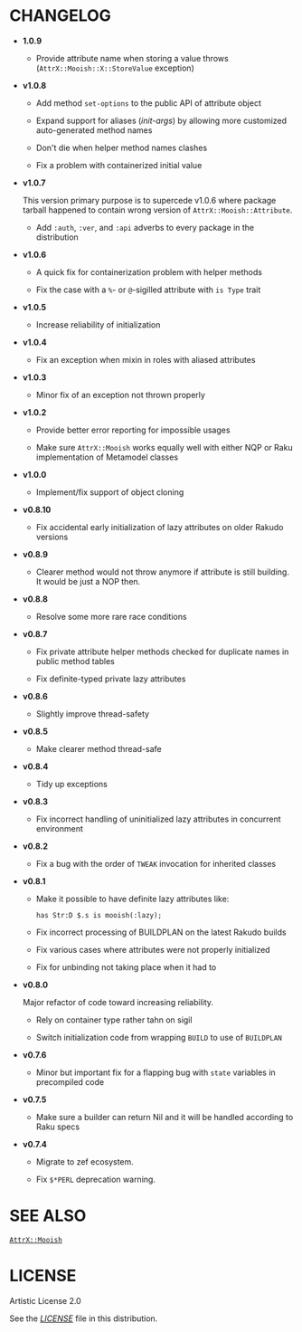 # CHANGELOG

  - **1.0.9**
    
      - Provide attribute name when storing a value throws (`AttrX::Mooish::X::StoreValue` exception)

  - **v1.0.8**
    
      - Add method `set-options` to the public API of attribute object
    
      - Expand support for aliases (*init-args*) by allowing more customized auto-generated method names
    
      - Don't die when helper method names clashes
    
      - Fix a problem with containerized initial value

  - **v1.0.7**
    
    This version primary purpose is to supercede v1.0.6 where package tarball happened to contain wrong version of `AttrX::Mooish::Attribute`.
    
      - Add `:auth`, `:ver`, and `:api` adverbs to every package in the distribution

  - **v1.0.6**
    
      - A quick fix for containerization problem with helper methods
    
      - Fix the case with a `%`- or `@`-sigilled attribute with `is Type` trait

  - **v1.0.5**
    
      - Increase reliability of initialization

  - **v1.0.4**
    
      - Fix an exception when mixin in roles with aliased attributes

  - **v1.0.3**
    
      - Minor fix of an exception not thrown properly

  - **v1.0.2**
    
      - Provide better error reporting for impossible usages
    
      - Make sure `AttrX::Mooish` works equally well with either NQP or Raku implementation of Metamodel classes

  - **v1.0.0**
    
      - Implement/fix support of object cloning

  - **v0.8.10**
    
      - Fix accidental early initialization of lazy attributes on older Rakudo versions

  - **v0.8.9**
    
      - Clearer method would not throw anymore if attribute is still building. It would be just a NOP then.

  - **v0.8.8**
    
      - Resolve some more rare race conditions

  - **v0.8.7**
    
      - Fix private attribute helper methods checked for duplicate names in public method tables
    
      - Fix definite-typed private lazy attributes

  - **v0.8.6**
    
      - Slightly improve thread-safety

  - **v0.8.5**
    
      - Make clearer method thread-safe

  - **v0.8.4**
    
      - Tidy up exceptions

  - **v0.8.3**
    
      - Fix incorrect handling of uninitialized lazy attributes in concurrent environment

  - **v0.8.2**
    
      - Fix a bug with the order of `TWEAK` invocation for inherited classes

  - **v0.8.1**
    
      - Make it possible to have definite lazy attributes like:
        
        ``` 
        has Str:D $.s is mooish(:lazy);
        ```
    
      - Fix incorrect processing of BUILDPLAN on the latest Rakudo builds
    
      - Fix various cases where attributes were not properly initialized
    
      - Fix for unbinding not taking place when it had to

  - **v0.8.0**
    
    Major refactor of code toward increasing reliability.
    
      - Rely on container type rather tahn on sigil
    
      - Switch initialization code from wrapping `BUILD` to use of `BUILDPLAN`

  - **v0.7.6**
    
      - Minor but important fix for a flapping bug with `state` variables in precompiled code

  - **v0.7.5**
    
      - Make sure a builder can return Nil and it will be handled according to Raku specs

  - **v0.7.4**
    
      - Migrate to zef ecosystem.
    
      - Fix `$*PERL` deprecation warning.

# SEE ALSO

[`AttrX::Mooish`](docs/md/AttrX/Mooish.md)

# LICENSE

Artistic License 2.0

See the [*LICENSE*](LICENSE) file in this distribution.
